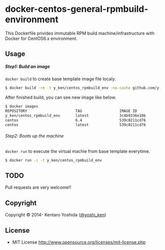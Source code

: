 # docker-centos-general-rpmbuild-environment

This Dockerfile privides immutable RPM build machine/infrastructure with Docker for CentOS6.x environment.

## Usage

##### Step1: Build an image

`docker build` to create base template image file localy.

```sh
$ docker build -rm -t y_ken/centos_rpmbuild_env -no-cache github.com/y-ken/docker-centos-general-rpmbuild-environment.git
```

After finished build, you can see new image like below.

```sh
$ docker images
REPOSITORY                      TAG                 IMAGE ID            CREATED             VIRTUAL SIZE
y_ken/centos_rpmbuild_env       latest              3c4b9336e10b        34 seconds ago      1.269 GB
centos                          6.4                 539c0211cd76        10 months ago       300.6 MB
centos                          latest              539c0211cd76        10 months ago       300.6 MB
```

###### Step2: Boots up the machine

`docker run` to execute the virtual machie from base template everytime.<br>

```sh
$ docker run -i -t y_ken/centos_rpmbuild_env
```

## TODO

Pull requests are very welcome!!

## Copyright

Copyright © 2014- Kentaro Yoshida ([@yoshi_ken](https://twitter.com/yoshi_ken))

## License

* MIT License http://www.opensource.org/licenses/mit-license.php
